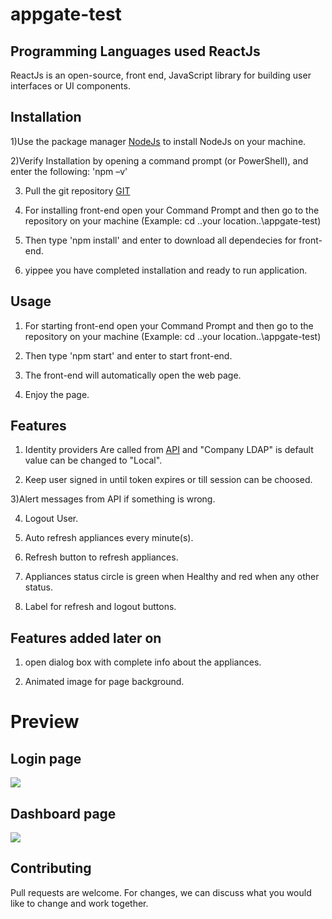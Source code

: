 # appgate-test

## Programming Languages used ReactJs

ReactJs is an open-source, front end, JavaScript library for building user interfaces or UI components.

## Installation

1)Use the package manager [NodeJs](https://nodejs.org/en/download/) to install NodeJs on your machine.

2)Verify Installation by opening a command prompt (or PowerShell), and enter the following: 'npm –v'  

3) Pull the git repository [GIT](https://github.com/NeelamJitendra/appgate-test)

4) For installing front-end open your Command Prompt and then go to the repository on your machine (Example: cd ..your location..\appgate-test)

5) Then type 'npm install' and enter to download all dependecies for front-end.

6) yippee you have completed installation and ready to run application.

## Usage

1) For starting front-end open your Command Prompt and then go to the repository on your machine (Example: cd ..your location..\appgate-test)

2) Then type 'npm start' and enter to start front-end.

3) The front-end will automatically open the web page.

4) Enjoy the page.

## Features

1) Identity providers Are called from [API](https://controller1.runsdp.com:8080/admin/identity-providers/names) and "Company LDAP" is default value can be changed to "Local".

2) Keep user signed in until token expires or till session can be choosed.

3)Alert messages from API if something is wrong.

4) Logout User.

5) Auto refresh appliances every minute(s).

6) Refresh button to refresh appliances.

7) Appliances status circle is green when Healthy and red when any other status.

8) Label for refresh and logout buttons.

## Features added later on

1) open dialog box with complete info about the appliances.

2) Animated image for page background.

# Preview

## Login page

![](Images/LogInPage.PNG)

## Dashboard page

![](Images/DashboardPage.PNG)

## Contributing

Pull requests are welcome. For changes, we can discuss what you would like to change and work together.